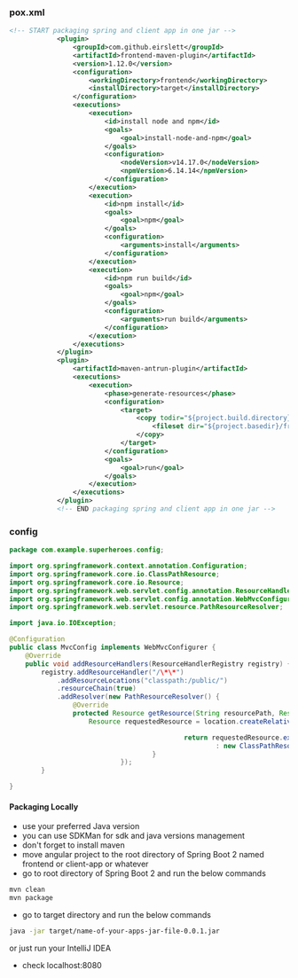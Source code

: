 ### pox.xml

```xml
<!-- START packaging spring and client app in one jar -->
			<plugin>
				<groupId>com.github.eirslett</groupId>
				<artifactId>frontend-maven-plugin</artifactId>
				<version>1.12.0</version>
				<configuration>
					<workingDirectory>frontend</workingDirectory>
					<installDirectory>target</installDirectory>
				</configuration>
				<executions>
					<execution>
						<id>install node and npm</id>
						<goals>
							<goal>install-node-and-npm</goal>
						</goals>
						<configuration>
							<nodeVersion>v14.17.0</nodeVersion>
							<npmVersion>6.14.14</npmVersion>
						</configuration>
					</execution>
					<execution>
						<id>npm install</id>
						<goals>
							<goal>npm</goal>
						</goals>
						<configuration>
							<arguments>install</arguments>
						</configuration>
					</execution>
					<execution>
						<id>npm run build</id>
						<goals>
							<goal>npm</goal>
						</goals>
						<configuration>
							<arguments>run build</arguments>
						</configuration>
					</execution>
				</executions>
			</plugin>
			<plugin>
				<artifactId>maven-antrun-plugin</artifactId>
				<executions>
					<execution>
						<phase>generate-resources</phase>
						<configuration>
							<target>
								<copy todir="${project.build.directory}/classes/public">
									<fileset dir="${project.basedir}/frontend/dist/ngrx-course"/>
								</copy>
							</target>
						</configuration>
						<goals>
							<goal>run</goal>
						</goals>
					</execution>
				</executions>
			</plugin>
			<!-- END packaging spring and client app in one jar -->
```

### config

```java
package com.example.superheroes.config;

import org.springframework.context.annotation.Configuration;
import org.springframework.core.io.ClassPathResource;
import org.springframework.core.io.Resource;
import org.springframework.web.servlet.config.annotation.ResourceHandlerRegistry;
import org.springframework.web.servlet.config.annotation.WebMvcConfigurer;
import org.springframework.web.servlet.resource.PathResourceResolver;

import java.io.IOException;

@Configuration
public class MvcConfig implements WebMvcConfigurer {
	@Override
	public void addResourceHandlers(ResourceHandlerRegistry registry) {
		registry.addResourceHandler("/\*\*")
			.addResourceLocations("classpath:/public/")
			.resourceChain(true)
			.addResolver(new PathResourceResolver() {
				@Override
				protected Resource getResource(String resourcePath, Resource location) throws IOException {
					Resource requestedResource = location.createRelative(resourcePath);

											return requestedResource.exists() && requestedResource.isReadable() ? requestedResource
													: new ClassPathResource("/public/index.html");
									}
							});
		}

}
```

#### Packaging Locally

- use your preferred Java version
- you can use SDKMan for sdk and java versions management
- don't forget to install maven
- move angular project to the root directory of Spring Boot 2 named frontend or client-app or whatever
- go to root directory of Spring Boot 2 and run the below commands

```zsh
mvn clean
mvn package
```

- go to target directory and run the below commands

```zsh
java -jar target/name-of-your-apps-jar-file-0.0.1.jar
```

or just run your IntelliJ IDEA

- check localhost:8080
